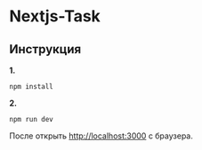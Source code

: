# Nextjs-Task
## Инструкция
**1.**
```shell script
npm install
```
**2.**
```shell script
npm run dev
```
После открыть [http://localhost:3000](http://localhost:3000) с браузера. 
